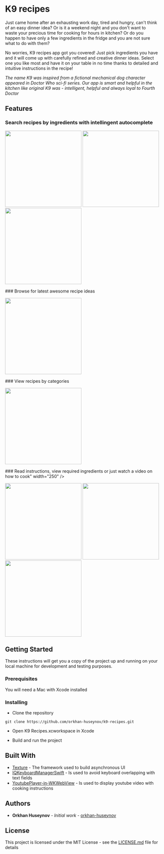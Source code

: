 #  K9 recipes

Just came home after an exhausting work day, tired and hungry, can't think of an easy dinner idea? Or is it a weekend night and you don't want to waste your precious time for cooking for hours in kitchen? Or do you happen to have only a few ingredients in the fridge and you are not sure what to do with them?

No worries, K9 recipes app got you covered! Just pick ingredients you have and it will come up with carefully refined and creative dinner ideas. Select one you like most and have it on your table in no time thanks to detailed and intuitive instructions in the recipe!

*The name K9 was inspired from a fictional mechanical dog character appeared in Doctor Who sci-fi series. Our app is smart and helpful in the kitchen like original K9 was - intelligent, helpful and always loyal to Fourth Doctor*

## Features

### Search recipes by ingredients with intellingent autocomplete
<p float="left">
    <img src="https://habrastorage.org/webt/5l/z6/3q/5lz63qyqv1_ups0cuh4uw7jgpju.png" width="250" />
    <img src="https://habrastorage.org/webt/5l/z6/3q/5lz63qyqv1_ups0cuh4uw7jgpju.png" width="250" />
    <img src="https://habrastorage.org/webt/jw/jx/wq/jwjxwqgrbcuihjjlelfwrstgxni.png" width="250" />
</p>
### Browse for latest awesome recipe ideas
<p float="left">
    <img src="https://habrastorage.org/webt/3l/gz/de/3lgzdefwgvjgak0hhcdpwhu7moo.png" width="250" />
</p>
### View recipes by categories
<p float="left">
    <img src="https://habrastorage.org/webt/oq/5x/kd/oq5xkdmtwwapmmpubwgvq18_kpm.png" width="250" />
</p>
### Read instructions, view required ingredients or just watch a video on how to cook" width="250" />
<p float="left">
    <img src="https://habrastorage.org/webt/vm/es/ko/vmeskobolte_nmo6iennug6cc3w.png" width="250" />
    <img src="https://habrastorage.org/webt/5y/vc/0s/5yvc0sfugmj1mdbvrdveur3sfs4.png" width="250" />
    <img src="https://habrastorage.org/webt/ov/ml/gm/ovmlgmic2anu6xkv3ho_-khphwe.png" width="250" />
</p>


## Getting Started
    
These instructions will get you a copy of the project up and running on your local machine for development and testing purposes.

### Prerequisites

You will need a Mac with Xcode installed

### Installing

* Clone the repository

```
git clone https://github.com/orkhan-huseynov/k9-recipes.git
```
* Open K9 Recipes.xcworkspace in Xcode

* Build and run the project

## Built With

* [Texture](https://texturegroup.org) - The framework used to build asynchronous UI
* [IQKeyboardManagerSwift](https://github.com/hackiftekhar/IQKeyboardManager) - Is used to avoid keyboard overlapping with text fields
* [YoutubePlayer-in-WKWebView](https://github.com/hmhv/YoutubePlayer-in-WKWebView) - Is used to display youtube video with cooking instructions

## Authors
* **Orkhan Huseynov** - *Initial work* - [orkhan-huseynov](https://github.com/orkhan-huseynov)

## License

This project is licensed under the MIT License - see the [LICENSE.md](LICENSE.md) file for details

